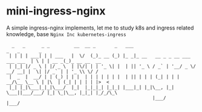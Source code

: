 # mini-ingress-nginx
A simple ingress-nginx implements, let me to study k8s and ingress related  knowledge, base `Nginx Inc kubernetes-ingress`

```
  _   _      _ _         __  __ _       _   ___                                 _   _       _
 | | | | ___| | | ___   |  \/  (_)_ __ (_) |_ _|_ __   __ _ _ __ ___  ___ ___  | \ | | __ _(_)_ __ __  __
 | |_| |/ _ \ | |/ _ \  | |\/| | | '_ \| |  | || '_ \ / _` | '__/ _ \/ __/ __| |  \| |/ _` | | '_ \\ \/ /
 |  _  |  __/ | | (_) | | |  | | | | | | |  | || | | | (_| | | |  __/\__ \__ \ | |\  | (_| | | | | |>  <
 |_| |_|\___|_|_|\___/  |_|  |_|_|_| |_|_| |___|_| |_|\__, |_|  \___||___/___/ |_| \_|\__, |_|_| |_/_/\_\
                                                      |___/                           |___/
```